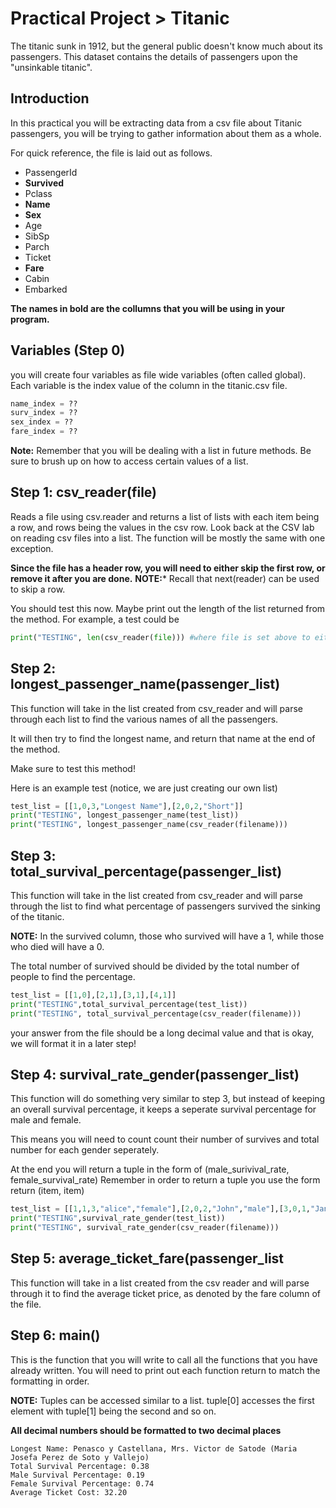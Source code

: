 # Practical Project > Titanic

The titanic sunk in 1912, but the general public doesn't know much about its passengers. This dataset contains the details of passengers upon the "unsinkable titanic".

## Introduction
In this practical you will be extracting data from a csv file about Titanic passengers, you will be trying to gather information about them as a whole.

For quick reference, the file is laid out as follows.
* PassengerId
* __Survived__
* Pclass
* __Name__
* __Sex__
* Age
* SibSp
* Parch
* Ticket
* __Fare__
* Cabin
* Embarked

__The names in bold are the collumns that you will be using in your program.__

## Variables (Step 0)
you will create four variables as file wide variables (often called global). Each variable is the index value of the column in the titanic.csv file.
```python
name_index = ??
surv_index = ??
sex_index = ??
fare_index = ??
```

**Note:** Remember that you will be dealing with a list in future methods. Be sure to brush up on how to access certain values of a list.

## Step 1: csv_reader(file)
Reads a file using csv.reader and returns a list of lists with each item being a row, and rows being the values in the csv row. Look back at the CSV lab on reading csv files into a list. The function will be mostly the same with one exception. 

**Since the file has a header row, you will need to either skip the first row, or remove it after you are done.**
**NOTE:*** Recall that next(reader) can be used to skip a row.


You should test this now. Maybe print out the length of the list returned from the method. For example, a test could be
```python
print("TESTING", len(csv_reader(file))) #where file is set above to either titanic.csv or the tests file
```

## Step 2: longest_passenger_name(passenger_list)
This function will take in the list created from csv_reader and will parse through each list to find the various names of all the passengers.

It will then try to find the longest name, and return that name at the end of the method.

Make sure to test this method!

Here is an example test (notice, we are just creating our own list)
```python
test_list = [[1,0,3,"Longest Name"],[2,0,2,"Short"]]
print("TESTING", longest_passenger_name(test_list))
print("TESTING", longest_passenger_name(csv_reader(filename)))
```

## Step 3: total_survival_percentage(passenger_list)
This function will take in the list created from csv_reader and will parse through the list to find what percentage of passengers survived the sinking of the titanic.

**NOTE:** In the survived column, those who survived will have a 1, while those who died will have a 0.

The total number of survived should be divided by the total number of people to find the percentage.
```python
test_list = [[1,0],[2,1],[3,1],[4,1]]
print("TESTING",total_survival_percentage(test_list))
print("TESTING", total_survival_percentage(csv_reader(filename)))
```
your answer from the file should be a long decimal value and that is okay, we will format it in a later step!

## Step 4: survival_rate_gender(passenger_list)
This function will do something very similar to step 3, but instead of keeping an overall survival percentage, it keeps a seperate survival percentage for male and female.

This means you will need to count count their number of survives and total number for each gender seperately.

At the end you will return a tuple in the form of (male_surivival_rate, female_survival_rate)
Remember in order to return a tuple you use the form return (item, item)

```python
test_list = [[1,1,3,"alice","female"],[2,0,2,"John","male"],[3,0,1,"Jane", "female"]]
print("TESTING",survival_rate_gender(test_list))
print("TESTING", survival_rate_gender(csv_reader(filename)))
```

## Step 5: average_ticket_fare(passenger_list
This function will take in a list created from the csv reader and will parse through it to find the average ticket price, as denoted by the fare column of the file.

## Step 6: main()
This is the function that you will write to call all the functions that you have already written. You will need to print out each function return to match the formatting in order.

**NOTE:** Tuples can be accessed similar to a list. tuple[0] accesses the first element with tuple[1] being the second and so on.

**All decimal numbers should be formatted to two decimal places**
```
Longest Name: Penasco y Castellana, Mrs. Victor de Satode (Maria Josefa Perez de Soto y Vallejo)
Total Survival Percentage: 0.38
Male Survival Percentage: 0.19
Female Survival Percentage: 0.74
Average Ticket Cost: 32.20
```
